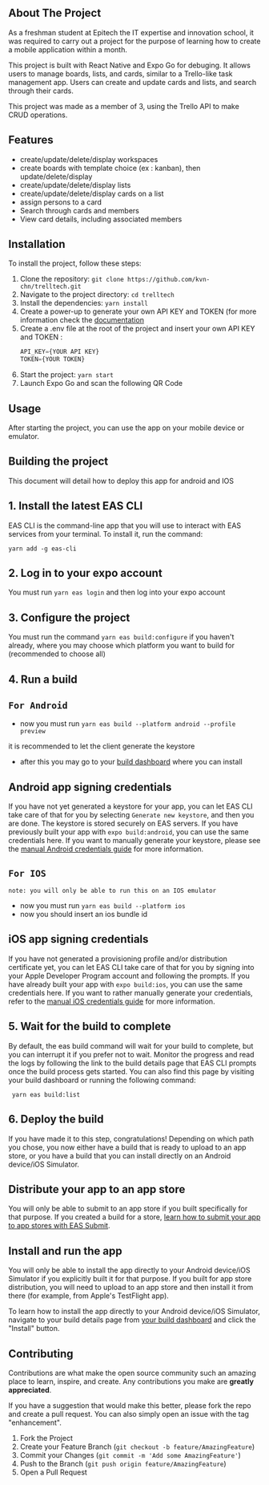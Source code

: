 <!-- ABOUT THE PROJECT -->
## About The Project

As a freshman student at Epitech the IT expertise and innovation school, it was required to carry out a project for the purpose of learning how to create a mobile application within a month.

This project is built with React Native and Expo Go for debuging. It allows users to manage boards, lists, and cards, similar to a Trello-like task management app. Users can create and update cards and lists, and search through their cards.

This project was made as a member of 3, using the Trello API to make CRUD operations. 

## Features

* create/update/delete/display workspaces
* create boards with template choice (ex : kanban), then update/delete/display
* create/update/delete/display lists
* create/update/delete/display cards on a list
* assign persons to a card
* Search through cards and members
* View card details, including associated members

## Installation

To install the project, follow these steps:

1. Clone the repository: `git clone https://github.com/kvn-chn/trelltech.git`
2. Navigate to the project directory: `cd trelltech`
3. Install the dependencies: `yarn install`
4. Create a power-up to generate your own API KEY and TOKEN (for more information check the [documentation](https://developer.atlassian.com/cloud/trello/guides/rest-api/api-introduction/)
5. Create a .env file at the root of the project and insert your own API KEY and TOKEN :
   ```js
   API_KEY={YOUR API KEY}
   TOKEN={YOUR TOKEN}
   ```
6. Start the project: `yarn start`
7. Launch Expo Go and scan the following QR Code

## Usage

After starting the project, you can use the app on your mobile device or emulator.

## Building the project

This document will detail how to deploy this app for android and IOS

## 1. Install the latest EAS CLI
EAS CLI is the command-line app that you will use to interact with EAS services from your terminal. To install it, run the command:
```
yarn add -g eas-cli
```

## 2. Log in to your expo account
You must run `yarn eas login` and then log into your expo account

## 3. Configure the project
You must run the command `yarn eas build:configure` if you haven't already, where you may choose which platform you want to build for (recommended to choose all)

## 4. Run a build

## `For Android`

* now you must run `yarn eas build --platform android --profile preview`

it is recommended to let the client generate the keystore

* after this you may go to your [build dashboard](https://expo.dev/accounts/%5Baccount%5D/builds) where you can install

## Android app signing credentials
If you have not yet generated a keystore for your app, you can let EAS CLI take care of that for you by selecting `Generate new keystore`, and then you are done. The keystore is stored securely on EAS servers.
If you have previously built your app with `expo build:android`, you can use the same credentials here.
If you want to manually generate your keystore, please see the [manual Android credentials guide](https://docs.expo.dev/app-signing/local-credentials#android-credentials) for more information.

## `For IOS`
`note: you will only be able to run this on an IOS emulator`

* now you must run `yarn eas build --platform ios`
* now you should insert an ios bundle id

## iOS app signing credentials
If you have not generated a provisioning profile and/or distribution certificate yet, you can let EAS CLI take care of that for you by signing into your Apple Developer Program account and following the prompts.
If you have already built your app with `expo build:ios`, you can use the same credentials here.
If you want to rather manually generate your credentials, refer to the [manual iOS credentials guide](https://docs.expo.dev/app-signing/local-credentials#ios-credentials) for more information.

## 5. Wait for the build to complete
By default, the eas build command will wait for your build to complete, but you can interrupt it if you prefer not to wait. Monitor the progress and read the logs by following the link to the build details page that EAS CLI prompts once the build process gets started. You can also find this page by visiting your build dashboard or running the following command:
```
 yarn eas build:list
```

## 6. Deploy the build 
If you have made it to this step, congratulations! Depending on which path you chose, you now either have a build that is ready to upload to an app store, or you have a build that you can install directly on an Android device/iOS Simulator.

## Distribute your app to an app store

You will only be able to submit to an app store if you built specifically for that purpose. If you created a build for a store, [learn how to submit your app to app stores with EAS Submit]([https://docs.expo.dev/submit/introduction](https://docs.expo.dev/submit/introduction)).

## Install and run the app

You will only be able to install the app directly to your Android device/iOS Simulator if you explicitly built it for that purpose. If you built for app store distribution, you will need to upload to an app store and then install it from there (for example, from Apple's TestFlight app).

To learn how to install the app directly to your Android device/iOS Simulator, navigate to your build details page from [your build dashboard](https://expo.dev/accounts/%5Baccount%5D/builds) and click the "Install" button.

<!-- CONTRIBUTING -->
## Contributing

Contributions are what make the open source community such an amazing place to learn, inspire, and create. Any contributions you make are **greatly appreciated**.

If you have a suggestion that would make this better, please fork the repo and create a pull request. You can also simply open an issue with the tag "enhancement".

1. Fork the Project
2. Create your Feature Branch (`git checkout -b feature/AmazingFeature`)
3. Commit your Changes (`git commit -m 'Add some AmazingFeature'`)
4. Push to the Branch (`git push origin feature/AmazingFeature`)
5. Open a Pull Request
